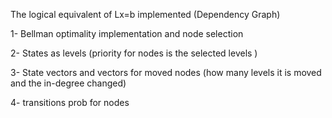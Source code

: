 The logical equivalent of Lx=b implemented (Dependency Graph)

1- Bellman optimality implementation and node selection

2- States as levels (priority for nodes is the selected levels )

3- State vectors and vectors for moved nodes (how many levels it is moved and the in-degree changed)

4- transitions prob for nodes
